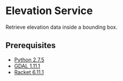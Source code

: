 # Elevation Service

Retrieve elevation data inside a bounding box. 

## Prerequisites 

* [Python 2.7.5](https://www.python.org/download/releases/2.7.5/)
* [GDAL 1.11.1](http://www.gdal.org/)
* [Racket 6.11.1](http://racket-lang.org/)
